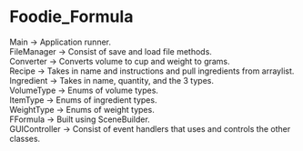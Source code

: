 # Foodie_Formula

Main -> Application runner.<br>
FileManager -> Consist of save and load file methods.<br>
Converter -> Converts volume to cup and weight to grams.<br>
Recipe -> Takes in name and instructions and pull ingredients from arraylist.<br>
Ingredient -> Takes in name, quantity, and the 3 types.<br>
VolumeType -> Enums of volume types.<br>
ItemType -> Enums of ingredient types.<br>
WeightType -> Enums of weight types.<br>
FFormula -> Built using SceneBuilder.<br>
GUIController -> Consist of event handlers that uses and controls the other classes.<br>

